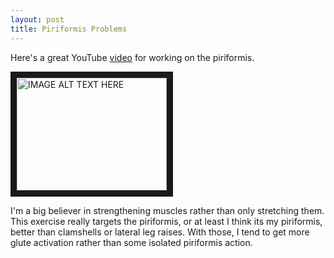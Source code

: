 ```yaml
---
layout: post
title: Piriformis Problems
---
```

Here's a great YouTube [video](https://www.youtube.com/watch?v=Lli_rI4Dj0Y) for working on the piriformis.

<a href="http://www.youtube.com/watch?feature=player_embedded&v=Lli_rI4Dj0Y
" target="_blank"><img src="http://img.youtube.com/vi/Lli_rI4Dj0Y/0.jpg" 
alt="IMAGE ALT TEXT HERE" width="240" height="180" border="10" /></a>


I'm a big believer in strengthening muscles rather than only stretching them. This exercise really
targets the piriformis, or at least I think its my piriformis, better than clamshells or lateral leg raises.
With those, I tend to get more glute activation rather than some isolated piriformis action.
